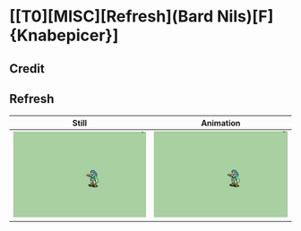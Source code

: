 # [\[T0\]\[MISC\]\[Refresh\]\(Bard Nils\)\[F\]{Knabepicer}]

## Credit


	
## Refresh

| Still | Animation |
| :---: | :-------: |
| ![Refresh still](./Refresh_000.png) | ![Refresh animation](./Refresh.gif) |
